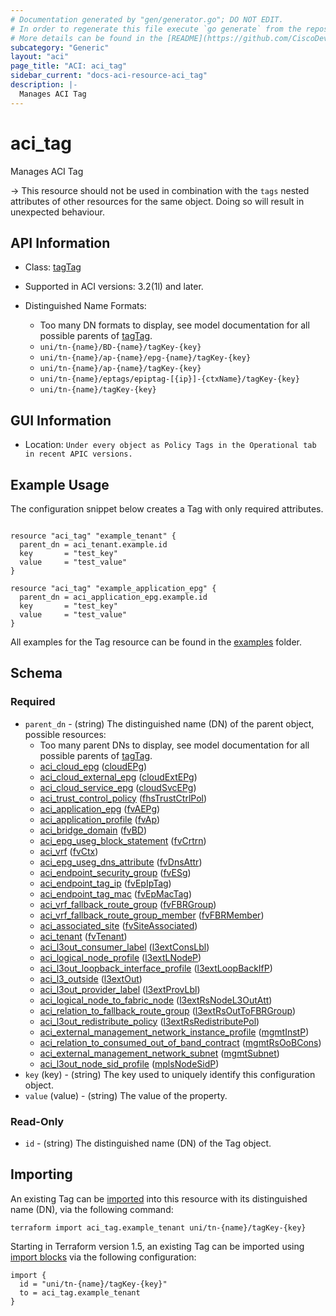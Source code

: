 ```yaml
---
# Documentation generated by "gen/generator.go"; DO NOT EDIT.
# In order to regenerate this file execute `go generate` from the repository root.
# More details can be found in the [README](https://github.com/CiscoDevNet/terraform-provider-aci/blob/master/README.md).
subcategory: "Generic"
layout: "aci"
page_title: "ACI: aci_tag"
sidebar_current: "docs-aci-resource-aci_tag"
description: |-
  Manages ACI Tag
---
```


# aci_tag #

Manages ACI Tag

  -> This resource should not be used in combination with the `tags` nested attributes of other resources for the same object. Doing so will result in unexpected behaviour.


## API Information ##

* Class: [tagTag](https://pubhub.devnetcloud.com/media/model-doc-latest/docs/app/index.html#/objects/tagTag/overview)

* Supported in ACI versions: 3.2(1l) and later.

* Distinguished Name Formats:
  - Too many DN formats to display, see model documentation for all possible parents of [tagTag](https://pubhub.devnetcloud.com/media/model-doc-latest/docs/app/index.html#/objects/tagTag/overview).
  - `uni/tn-{name}/BD-{name}/tagKey-{key}`
  - `uni/tn-{name}/ap-{name}/epg-{name}/tagKey-{key}`
  - `uni/tn-{name}/ap-{name}/tagKey-{key}`
  - `uni/tn-{name}/eptags/epiptag-[{ip}]-{ctxName}/tagKey-{key}`
  - `uni/tn-{name}/tagKey-{key}`

## GUI Information ##

* Location: `Under every object as Policy Tags in the Operational tab in recent APIC versions.`

## Example Usage ##

The configuration snippet below creates a Tag with only required attributes.

```hcl

resource "aci_tag" "example_tenant" {
  parent_dn = aci_tenant.example.id
  key       = "test_key"
  value     = "test_value"
}

resource "aci_tag" "example_application_epg" {
  parent_dn = aci_application_epg.example.id
  key       = "test_key"
  value     = "test_value"
}

```

All examples for the Tag resource can be found in the [examples](https://github.com/CiscoDevNet/terraform-provider-aci/tree/master/examples/resources/aci_tag) folder.

## Schema ##

### Required ###

* `parent_dn` - (string) The distinguished name (DN) of the parent object, possible resources:
  - Too many parent DNs to display, see model documentation for all possible parents of [tagTag](https://pubhub.devnetcloud.com/media/model-doc-latest/docs/app/index.html#/objects/tagTag/overview).
  - [aci_cloud_epg](https://registry.terraform.io/providers/CiscoDevNet/aci/latest/docs/resources/cloud_epg) ([cloudEPg](https://pubhub.devnetcloud.com/media/model-doc-latest/docs/app/index.html#/objects/cloudEPg/overview))
  - [aci_cloud_external_epg](https://registry.terraform.io/providers/CiscoDevNet/aci/latest/docs/resources/cloud_external_epg) ([cloudExtEPg](https://pubhub.devnetcloud.com/media/model-doc-latest/docs/app/index.html#/objects/cloudExtEPg/overview))
  - [aci_cloud_service_epg](https://registry.terraform.io/providers/CiscoDevNet/aci/latest/docs/resources/cloud_service_epg) ([cloudSvcEPg](https://pubhub.devnetcloud.com/media/model-doc-latest/docs/app/index.html#/objects/cloudSvcEPg/overview))
  - [aci_trust_control_policy](https://registry.terraform.io/providers/CiscoDevNet/aci/latest/docs/resources/trust_control_policy) ([fhsTrustCtrlPol](https://pubhub.devnetcloud.com/media/model-doc-latest/docs/app/index.html#/objects/fhsTrustCtrlPol/overview))
  - [aci_application_epg](https://registry.terraform.io/providers/CiscoDevNet/aci/latest/docs/resources/application_epg) ([fvAEPg](https://pubhub.devnetcloud.com/media/model-doc-latest/docs/app/index.html#/objects/fvAEPg/overview))
  - [aci_application_profile](https://registry.terraform.io/providers/CiscoDevNet/aci/latest/docs/resources/application_profile) ([fvAp](https://pubhub.devnetcloud.com/media/model-doc-latest/docs/app/index.html#/objects/fvAp/overview))
  - [aci_bridge_domain](https://registry.terraform.io/providers/CiscoDevNet/aci/latest/docs/resources/bridge_domain) ([fvBD](https://pubhub.devnetcloud.com/media/model-doc-latest/docs/app/index.html#/objects/fvBD/overview))
  - [aci_epg_useg_block_statement](https://registry.terraform.io/providers/CiscoDevNet/aci/latest/docs/resources/epg_useg_block_statement) ([fvCrtrn](https://pubhub.devnetcloud.com/media/model-doc-latest/docs/app/index.html#/objects/fvCrtrn/overview))
  - [aci_vrf](https://registry.terraform.io/providers/CiscoDevNet/aci/latest/docs/resources/vrf) ([fvCtx](https://pubhub.devnetcloud.com/media/model-doc-latest/docs/app/index.html#/objects/fvCtx/overview))
  - [aci_epg_useg_dns_attribute](https://registry.terraform.io/providers/CiscoDevNet/aci/latest/docs/resources/epg_useg_dns_attribute) ([fvDnsAttr](https://pubhub.devnetcloud.com/media/model-doc-latest/docs/app/index.html#/objects/fvDnsAttr/overview))
  - [aci_endpoint_security_group](https://registry.terraform.io/providers/CiscoDevNet/aci/latest/docs/resources/endpoint_security_group) ([fvESg](https://pubhub.devnetcloud.com/media/model-doc-latest/docs/app/index.html#/objects/fvESg/overview))
  - [aci_endpoint_tag_ip](https://registry.terraform.io/providers/CiscoDevNet/aci/latest/docs/resources/endpoint_tag_ip) ([fvEpIpTag](https://pubhub.devnetcloud.com/media/model-doc-latest/docs/app/index.html#/objects/fvEpIpTag/overview))
  - [aci_endpoint_tag_mac](https://registry.terraform.io/providers/CiscoDevNet/aci/latest/docs/resources/endpoint_tag_mac) ([fvEpMacTag](https://pubhub.devnetcloud.com/media/model-doc-latest/docs/app/index.html#/objects/fvEpMacTag/overview))
  - [aci_vrf_fallback_route_group](https://registry.terraform.io/providers/CiscoDevNet/aci/latest/docs/resources/vrf_fallback_route_group) ([fvFBRGroup](https://pubhub.devnetcloud.com/media/model-doc-latest/docs/app/index.html#/objects/fvFBRGroup/overview))
  - [aci_vrf_fallback_route_group_member](https://registry.terraform.io/providers/CiscoDevNet/aci/latest/docs/resources/vrf_fallback_route_group_member) ([fvFBRMember](https://pubhub.devnetcloud.com/media/model-doc-latest/docs/app/index.html#/objects/fvFBRMember/overview))
  - [aci_associated_site](https://registry.terraform.io/providers/CiscoDevNet/aci/latest/docs/resources/associated_site) ([fvSiteAssociated](https://pubhub.devnetcloud.com/media/model-doc-latest/docs/app/index.html#/objects/fvSiteAssociated/overview))
  - [aci_tenant](https://registry.terraform.io/providers/CiscoDevNet/aci/latest/docs/resources/tenant) ([fvTenant](https://pubhub.devnetcloud.com/media/model-doc-latest/docs/app/index.html#/objects/fvTenant/overview))
  - [aci_l3out_consumer_label](https://registry.terraform.io/providers/CiscoDevNet/aci/latest/docs/resources/l3out_consumer_label) ([l3extConsLbl](https://pubhub.devnetcloud.com/media/model-doc-latest/docs/app/index.html#/objects/l3extConsLbl/overview))
  - [aci_logical_node_profile](https://registry.terraform.io/providers/CiscoDevNet/aci/latest/docs/resources/logical_node_profile) ([l3extLNodeP](https://pubhub.devnetcloud.com/media/model-doc-latest/docs/app/index.html#/objects/l3extLNodeP/overview))
  - [aci_l3out_loopback_interface_profile](https://registry.terraform.io/providers/CiscoDevNet/aci/latest/docs/resources/l3out_loopback_interface_profile) ([l3extLoopBackIfP](https://pubhub.devnetcloud.com/media/model-doc-latest/docs/app/index.html#/objects/l3extLoopBackIfP/overview))
  - [aci_l3_outside](https://registry.terraform.io/providers/CiscoDevNet/aci/latest/docs/resources/l3_outside) ([l3extOut](https://pubhub.devnetcloud.com/media/model-doc-latest/docs/app/index.html#/objects/l3extOut/overview))
  - [aci_l3out_provider_label](https://registry.terraform.io/providers/CiscoDevNet/aci/latest/docs/resources/l3out_provider_label) ([l3extProvLbl](https://pubhub.devnetcloud.com/media/model-doc-latest/docs/app/index.html#/objects/l3extProvLbl/overview))
  - [aci_logical_node_to_fabric_node](https://registry.terraform.io/providers/CiscoDevNet/aci/latest/docs/resources/logical_node_to_fabric_node) ([l3extRsNodeL3OutAtt](https://pubhub.devnetcloud.com/media/model-doc-latest/docs/app/index.html#/objects/l3extRsNodeL3OutAtt/overview))
  - [aci_relation_to_fallback_route_group](https://registry.terraform.io/providers/CiscoDevNet/aci/latest/docs/resources/relation_to_fallback_route_group) ([l3extRsOutToFBRGroup](https://pubhub.devnetcloud.com/media/model-doc-latest/docs/app/index.html#/objects/l3extRsOutToFBRGroup/overview))
  - [aci_l3out_redistribute_policy](https://registry.terraform.io/providers/CiscoDevNet/aci/latest/docs/resources/l3out_redistribute_policy) ([l3extRsRedistributePol](https://pubhub.devnetcloud.com/media/model-doc-latest/docs/app/index.html#/objects/l3extRsRedistributePol/overview))
  - [aci_external_management_network_instance_profile](https://registry.terraform.io/providers/CiscoDevNet/aci/latest/docs/resources/external_management_network_instance_profile) ([mgmtInstP](https://pubhub.devnetcloud.com/media/model-doc-latest/docs/app/index.html#/objects/mgmtInstP/overview))
  - [aci_relation_to_consumed_out_of_band_contract](https://registry.terraform.io/providers/CiscoDevNet/aci/latest/docs/resources/relation_to_consumed_out_of_band_contract) ([mgmtRsOoBCons](https://pubhub.devnetcloud.com/media/model-doc-latest/docs/app/index.html#/objects/mgmtRsOoBCons/overview))
  - [aci_external_management_network_subnet](https://registry.terraform.io/providers/CiscoDevNet/aci/latest/docs/resources/external_management_network_subnet) ([mgmtSubnet](https://pubhub.devnetcloud.com/media/model-doc-latest/docs/app/index.html#/objects/mgmtSubnet/overview))
  - [aci_l3out_node_sid_profile](https://registry.terraform.io/providers/CiscoDevNet/aci/latest/docs/resources/l3out_node_sid_profile) ([mplsNodeSidP](https://pubhub.devnetcloud.com/media/model-doc-latest/docs/app/index.html#/objects/mplsNodeSidP/overview))
* `key` (key) - (string) The key used to uniquely identify this configuration object.
* `value` (value) - (string) The value of the property.

### Read-Only ###

* `id` - (string) The distinguished name (DN) of the Tag object.

## Importing

An existing Tag can be [imported](https://www.terraform.io/docs/import/index.html) into this resource with its distinguished name (DN), via the following command:

```
terraform import aci_tag.example_tenant uni/tn-{name}/tagKey-{key}
```

Starting in Terraform version 1.5, an existing Tag can be imported
using [import blocks](https://developer.hashicorp.com/terraform/language/import) via the following configuration:

```
import {
  id = "uni/tn-{name}/tagKey-{key}"
  to = aci_tag.example_tenant
}
```
